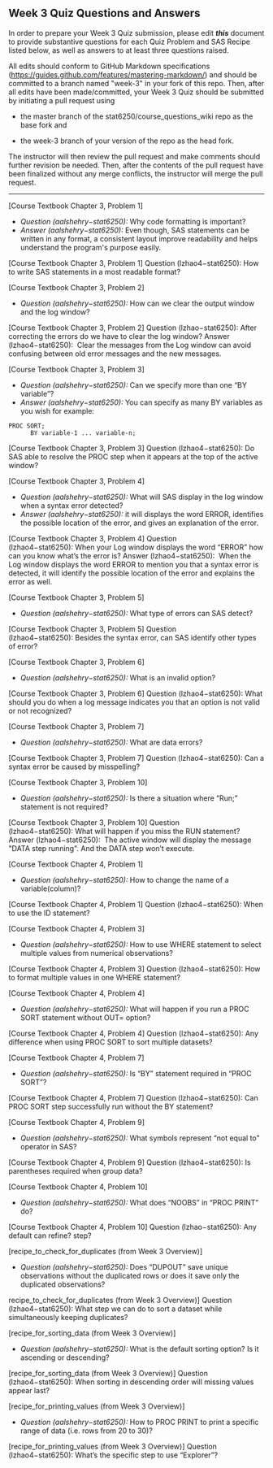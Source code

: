 ## Week 3 Quiz Questions and Answers

In order to prepare your Week 3 Quiz submission, please edit ***this*** document to provide substantive questions for each Quiz Problem and SAS Recipe listed below, as well as answers to at least three questions raised.

All edits should conform to GitHub Markdown specifications (https://guides.github.com/features/mastering-markdown/) and should be committed to a branch named "week-3" in your fork of this repo. Then, after all edits have been made/committed, your Week 3 Quiz should be submitted by initiating a pull request using

- the master branch of the stat6250/course_questions_wiki repo as the base fork and

- the week-3 branch of your version of the repo as the head fork.

The instructor will then review the pull request and make comments should further revision be needed. Then, after the contents of the pull request have been finalized without any merge conflicts, the instructor will merge the pull request.

********************************************************************************


[Course Textbook Chapter 3, Problem 1]
* *Question (aalshehry−stat6250):* Why code formatting is important?
* *Answer (aalshehry−stat6250):* Even though, SAS statements can be written in any format, a consistent layout improve readability and helps understand the program's purpose easily.



[Course Textbook Chapter 3, Problem 1]
     Question (lzhao4−stat6250): How to write SAS statements in a most readable format?
   
   

[Course Textbook Chapter 3, Problem 2]
* *Question (aalshehry−stat6250):* How can we clear the output window and the log window?



 [Course Textbook Chapter 3, Problem 2]
	Question (lzhao−stat6250): After correcting the errors do we have to clear the log window?
	Answer (lzhao4−stat6250):  Clear the messages from the Log window can avoid confusing between old error messages and the new messages. 



[Course Textbook Chapter 3, Problem 3]
* *Question (aalshehry−stat6250):* Can we specify more than one “BY variable”?
* *Answer (aalshehry−stat6250):*  You can specify as many BY variables as you wish for example:
```SAS
PROC SORT;
      BY variable-1 ... variable-n;
```
 
 
[Course Textbook Chapter 3, Problem 3]
	Question (lzhao4−stat6250): Do SAS able to resolve the PROC step when it appears at the top of the active window?



[Course Textbook Chapter 3, Problem 4]
* *Question (aalshehry−stat6250):* What will SAS display in the log window when a syntax error detected?
* *Answer (aalshehry−stat6250):*  it will displays the word ERROR, identifies the possible location of the error, and gives an explanation of the error.



 [Course Textbook Chapter 3, Problem 4]
	Question (lzhao4−stat6250): When your Log window displays the word “ERROR” how can you know what’s the error is? 
	Answer (lzhao4−stat6250):  When the Log window displays the word ERROR to mention you that a syntax error is detected, it will identify the possible location of the error and explains the error as well.
      
      

[Course Textbook Chapter 3, Problem 5]
* *Question (aalshehry−stat6250):* What type of errors can SAS detect?



[Course Textbook Chapter 3, Problem 5]
	Question (lzhao4−stat6250): Besides the syntax error, can SAS identify other types of error?



[Course Textbook Chapter 3, Problem 6]
* *Question (aalshehry−stat6250):* What is an invalid option?



[Course Textbook Chapter 3, Problem 6]
	Question (lzhao4−stat6250): What should you do when a log message indicates you that an option is not valid or not recognized?



[Course Textbook Chapter 3, Problem 7]
* *Question (aalshehry−stat6250):* What are data errors?



[Course Textbook Chapter 3, Problem 7]
	Question (lzhao4−stat6250): Can a syntax error be caused by misspelling?



[Course Textbook Chapter 3, Problem 10]
* *Question (aalshehry−stat6250):* Is there a situation where “Run;” statement is not required?



[Course Textbook Chapter 3, Problem 10]
	Question (lzhao4−stat6250): What will happen if you miss the RUN statement?
	Answer (lzhao4−stat6250):  The active window will display the message "DATA step running". And the DATA step won’t execute.



[Course Textbook Chapter 4, Problem 1]
* *Question (aalshehry−stat6250):* How to change the name of a variable(column)?



 [Course Textbook Chapter 4, Problem 1]
	Question (lzhao4−stat6250): When to use the ID statement?
      
      

[Course Textbook Chapter 4, Problem 3]
* *Question (aalshehry−stat6250):* How to use WHERE statement to select multiple values from numerical observations?



[Course Textbook Chapter 4, Problem 3]
	Question (lzhao4−stat6250): How to format multiple values in one WHERE statement?



[Course Textbook Chapter 4, Problem 4]
* *Question (aalshehry−stat6250):* What will happen if you run a PROC SORT statement without OUT= option?



[Course Textbook Chapter 4, Problem 4]
       Question (lzhao4−stat6250): Any difference when using PROC SORT to sort multiple datasets?



[Course Textbook Chapter 4, Problem 7]
* *Question (aalshehry−stat6250):* Is “BY” statement required in “PROC SORT”?



[Course Textbook Chapter 4, Problem 7]
	Question (lzhao4−stat6250): Can PROC SORT step successfully run without the BY statement?



[Course Textbook Chapter 4, Problem 9]
* *Question (aalshehry−stat6250):* What symbols represent “not equal to” operator in SAS?



[Course Textbook Chapter 4, Problem 9]
	Question (lzhao4−stat6250): Is parentheses required when group data?



[Course Textbook Chapter 4, Problem 10]
* *Question (aalshehry−stat6250):* What does “NOOBS” in “PROC PRINT” do?



[Course Textbook Chapter 4, Problem 10]
	Question (lzhao−stat6250): Any default can refine? step?



[recipe_to_check_for_duplicates (from Week 3 Overview)]
* *Question (aalshehry−stat6250):* Does “DUPOUT” save unique observations without the duplicated rows or does it save only the duplicated observations?



recipe_to_check_for_duplicates (from Week 3 Overview)]
	Question (lzhao4−stat6250): What step we can do to sort a dataset while simultaneously keeping duplicates?
      
      

[recipe_for_sorting_data (from Week 3 Overview)]
* *Question (aalshehry−stat6250):* What is the default sorting option? Is it ascending or descending?



[recipe_for_sorting_data (from Week 3 Overview)]
	Question (lzhao4−stat6250): When sorting in descending order will missing values appear last?
      
      

[recipe_for_printing_values (from Week 3 Overview)]
* *Question (aalshehry−stat6250):* How to PROC PRINT to print a specific range of data (i.e. rows from 20 to 30)?



 [recipe_for_printing_values (from Week 3 Overview)]
	Question (lzhao4−stat6250): What’s the specific step to use “Explorer”?


